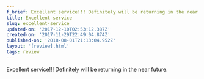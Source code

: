```yaml
---
f_brief: Excellent service!!! Definitely will be returning in the near future.
title: Excellent service
slug: excellent-service
updated-on: '2017-12-10T02:53:12.387Z'
created-on: '2017-11-29T22:49:04.874Z'
published-on: '2018-08-01T21:13:04.952Z'
layout: '[review].html'
tags: review
---
```


Excellent service!!! Definitely will be returning in the near future.

